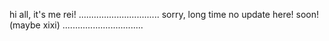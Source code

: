 hi all, it's me rei!
................................
sorry, long time no update here!
soon! (maybe xixi)
................................
